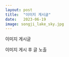 ```yaml
---
layout: post
title:  "이미지 게시글"
date:   2023-06-19
image: songji_lake_sky.jpg
---
```


<p class="intro">이미지 게시글</p>
이미지 게시 후 글 노출